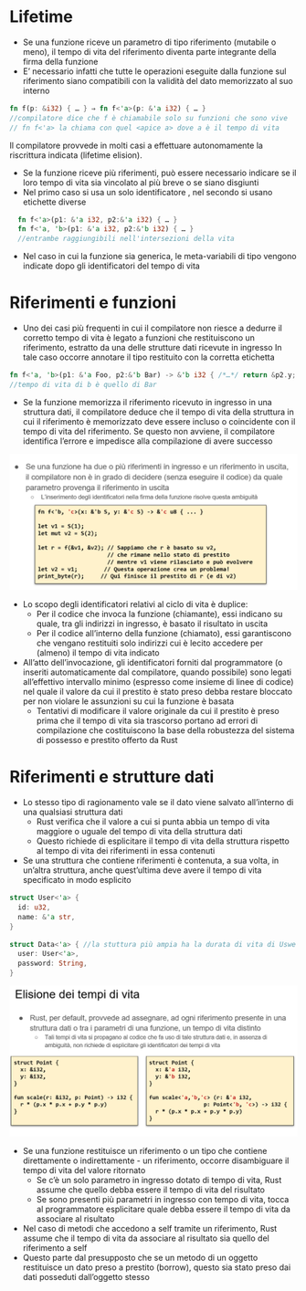 # Lifetime 
- Se una funzione riceve un parametro di tipo riferimento (mutabile o meno), il tempo di vita del riferimento diventa parte integrante della firma della funzione 
- E’ necessario infatti che tutte le operazioni eseguite dalla funzione sul riferimento siano compatibili con la validità del dato memorizzato al suo interno
```rust 
fn f(p: &i32) { … } ⇒ fn f<'a>(p: &'a i32) { … }
//compilatore dice che f è chiamabile solo su funzioni che sono vive
// fn f<'a> la chiama con quel <apice a> dove a è il tempo di vita 
``` 
Il compilatore provvede in molti casi a effettuare autonomamente la riscrittura indicata (lifetime elision).

- Se la funzione riceve più riferimenti, può essere necessario indicare se il loro tempo di vita sia vincolato al più breve o se siano disgiunti
- Nel primo caso si usa un solo identificatore ,  nel secondo si usano etichette diverse 
  
```rust 
  fn f<'a>(p1: &'a i32, p2:&'a i32) { … }
  fn f<'a, 'b>(p1: &'a i32, p2:&'b i32) { … }
  //entrambe raggiungibili nell'intersezioni della vita
```
- Nel caso in cui la funzione sia generica, le meta-variabili di tipo vengono indicate dopo gli identificatori del tempo di vita

# Riferimenti e funzioni

- Uno dei casi più frequenti in cui il compilatore non riesce a dedurre il corretto tempo di vita è legato a funzioni che restituiscono un riferimento, estratto da una delle strutture dati ricevute in ingresso
In tale caso occorre annotare il tipo restituito con la corretta etichetta
``` rust
fn f<'a, 'b>(p1: &'a Foo, p2:&'b Bar) -> &'b i32 { /*…*/ return &p2.y; }
//tempo di vita di b è quello di Bar
```

- Se la funzione memorizza il riferimento ricevuto in ingresso in una struttura dati, il compilatore deduce che il tempo di vita della struttura in cui il riferimento è memorizzato deve essere incluso o coincidente con il tempo di vita del riferimento.
Se questo non avviene, il compilatore identifica l’errore e impedisce alla compilazione di avere successo

![](a.png)

- Lo scopo degli identificatori relativi al ciclo di vita è duplice:
  - Per il codice che invoca la funzione (chiamante), essi indicano su quale, tra gli indirizzi in ingresso, è basato il risultato in uscita
  - Per il codice all’interno della funzione (chiamato), essi garantiscono che vengano restituiti solo indirizzi cui è lecito accedere per (almeno) il tempo di vita indicato
- All’atto dell’invocazione, gli identificatori forniti dal programmatore (o inseriti automaticamente dal compilatore, quando possibile) sono legati all’effettivo intervallo minimo (espresso come insieme di linee di codice) nel quale il valore da cui il prestito è stato preso debba restare bloccato per non violare le assunzioni su cui la funzione è basata
   - Tentativi di modificare il valore originale da cui il prestito è preso prima che il tempo di vita sia trascorso portano ad errori di compilazione che costituiscono la base della robustezza del sistema di possesso e prestito offerto da Rust

# Riferimenti e strutture dati
- Lo stesso tipo di ragionamento vale se il dato viene salvato all’interno di una qualsiasi struttura dati
  - Rust verifica che il valore a cui si punta abbia un tempo di vita maggiore o uguale del tempo di vita della struttura dati
  - Questo richiede di esplicitare il tempo di vita della struttura rispetto al tempo di vita dei riferimenti in essa contenuti
- Se una struttura che contiene riferimenti è contenuta, a sua volta, in un’altra struttura, anche quest’ultima deve avere il tempo di vita specificato in modo esplicito

```rust
struct User<'a> {
  id: u32,
  name: &'a str,
}
```
<div style="page-break-after: always;"></div>

```rust
struct Data<'a> { //la stuttura più ampia ha la durata di vita di Uswe
  user: User<'a>,
  password: String,
}
```

![](b.png)

- Se una funzione restituisce un riferimento o un tipo che contiene  direttamente o indirettamente - un riferimento, occorre disambiguare il tempo di vita del valore ritornato
  - Se c’è un solo parametro in ingresso dotato di tempo di vita, Rust assume che quello debba essere il tempo di vita del risultato
  - Se sono presenti più parametri in ingresso con tempo di vita, tocca al programmatore esplicitare quale debba essere il tempo di vita da associare al risultato
- Nel caso di metodi che accedono a self tramite un riferimento, Rust assume che il tempo di vita da associare al risultato sia quello del riferimento a self
- Questo parte dal presupposto che se un metodo di un oggetto restituisce un dato preso a prestito (borrow), questo sia stato preso dai dati posseduti dall’oggetto stesso


